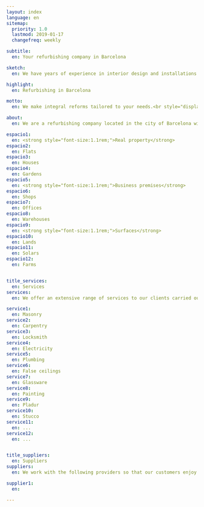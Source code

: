 ```yaml
---
layout: index
language: en
sitemap:
  priority: 1.0
  lastmod: 2019-01-17
  changefreq: weekly

subtitle:
  en: Your refurbishing company in Barcelona

sketch:
  en: We have years of experience in interior design and installations

highlight:
  en: Refurbishing in Barcelona

motto:
  en: We make integral reforms tailored to your needs.<br style="display:block !important;"/>Ask for your budget now!

about:
  en: We are a refurbishing company located in the city of Barcelona with more than 30 years of experience in the construction sector. Throughout this time we have <strong>renewed all types of spaces in the metropolitan area of Barcelona</strong>, from small reparations to the complete remodeling of large surfaces.<br><br>The evolution of constructions has stablished our way of working and our values defining our brand; meet the work execution deadlines, an effective quality control and the tranquility that transmits being in the hands of qualified professionals.<br><br>New Home Reformas offers the possibility of conditioning spaces of different kinds depending on your needs.

espacio1:
  en: <strong style="font-size:1.1rem;">Real property</strong>
espacio2:
  en: Flats
espacio3:
  en: Houses
espacio4:
  en: Gardens
espacio5:
  en: <strong style="font-size:1.1rem;">Business premises</strong>
espacio6:
  en: Shops
espacio7:
  en: Offices
espacio8:
  en: Warehouses
espacio9:
  en: <strong style="font-size:1.1rem;">Surfaces</strong>
espacio10:
  en: Lands
espacio11:
  en: Solars
espacio12:
  en: Farms


title_services:
  en: Services
services:
  en: We offer an extensive range of services to our clients carried out by our team of professionals.

service1:
  en: Masonry
service2:
  en: Carpentry
service3:
  en: Locksmith
service4:
  en: Electricity
service5:
  en: Plumbing
service6:
  en: False ceilings
service7:
  en: Glassware
service8:
  en: Painting
service9:
  en: Pladur
service10:
  en: Stucco
service11:
  en: ...
service12:
  en: ...


title_suppliers:
  en: Suppliers
suppliers:
  en: We work with the following providers so that our customers enjoy the <strong>maximum quality of the materials</strong>.

supplier1:
  en:

---
```

